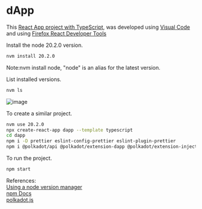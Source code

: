 # dApp

This [React App project with TypeScript](https://create-react-app.dev/docs/adding-typescript/), was developed using [Visual Code](https://code.visualstudio.com/download) and using [Firefox React Developer Tools](https://addons.mozilla.org/en-GB/firefox/addon/react-devtools/)

Install the node 20.2.0 version.
```bash
nvm install 20.2.0
```
Note:nvm install node, "node" is an alias for the latest version.

List installed versions.
```bash
nvm ls
```

![image](https://github.com/gcp-development/smart-contract-dapp/assets/76512851/8c308535-aa61-416e-8d5c-f1f372f92e33)

To create a similar project.
```bash
nvm use 20.2.0
npx create-react-app dapp --template typescript
cd dapp
npm i -D prettier eslint-config-prettier eslint-plugin-prettier
npm i @polkadot/api @polkadot/extension-dapp @polkadot/extension-inject @polkadot/ui-util @polkadot/api-contract
```

To run the project.
```bash
npm start
```

References:<br>
[Using a node version manager](https://npm.github.io/installation-setup-docs/installing/using-a-node-version-manager.html)<br>
[npm Docs](https://docs.npmjs.com/)<br>
[polkadot.js](https://polkadot.js.org/docs/)<br>
